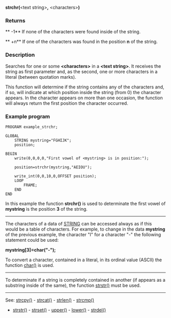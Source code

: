**strchr(**&lt;text string&gt;**,** &lt;characters&gt;**)**

### Returns

 ** -1** If none of the characters were found inside of the string.

 ** +n** If one of the characters was found in the position **n** of the string.

### Description

Searches for one or some **&lt;characters&gt;** in a **&lt;text string&gt;**. It receives the
string as first parameter and, as the second, one or more characters in a 
literal (between quotation marks).

This function will determine if the string contains any of the characters and,
if so, will indicate at which position inside the string (from 0) the character appears. 
In the character appears on more than one occasion, the function
will always return the first position the character occurred.

### Example program
```
PROGRAM example_strchr;

GLOBAL
    STRING mystring="FGHIJK";
    position;

BEGIN
    write(0,0,0,0,"First vowel of <mystring> is in position:");

    position=strchr(mystring,"AEIOU");

    write_int(0,0,10,0,OFFSET position);
    LOOP
        FRAME;
    END
END
```


In this example the function **strchr()** is used to determinate the first vowel
of **mystring** is the position **3** of the string.

---------------------------------------


The characters of a data of [STRING](data_of_type_string.md) can be accessed always as if this would
be a table of characters. For example, to change in the data **mystring** of the
previous example, the character &quot;I&quot; for a character &quot;-&quot; the following statement
could be used:

  **mystring[3]=char(&quot;-&quot;);**

To convert a character, contained in a literal, in its ordinal value (ASCII)
the function [char()](char().md) is used.

---------------------------------------


To determinate if a string is completely contained in another (if appears as
a substring inside of the same), the function [strstr()](strstr().md) must be used.

---------------------------------------
See: [strcpy()](strcpy().md) - [strcat()](strcat().md) - [strlen()](strlen().md) - [strcmp()](strcmp().md)
- [strstr()](strstr().md) - [strset()](strset().md) - [upper()](upper().md) - [lower()](lower().md) - [strdel()](strdel().md)

